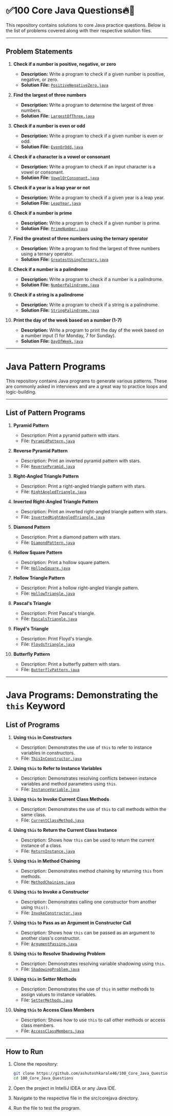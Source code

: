 # ✅100 Core Java Questions🔥🚀

This repository contains solutions to core Java practice questions. Below is the list of problems covered along with their respective solution files.

---

## Problem Statements

1. **Check if a number is positive, negative, or zero**
   - **Description:** Write a program to check if a given number is positive, negative, or zero.
   - **Solution File:** [`PositiveNegativeZero.java`](src/corejava/PositiveNegativeZero.java)

2. **Find the largest of three numbers**
   - **Description:** Write a program to determine the largest of three numbers.
   - **Solution File:** [`LargestOfThree.java`](src/corejava/LargestOfThree.java)

3. **Check if a number is even or odd**
   - **Description:** Write a program to check if a given number is even or odd.
   - **Solution File:** [`EvenOrOdd.java`](src/corejava/EvenOrOdd.java)

4. **Check if a character is a vowel or consonant**
   - **Description:** Write a program to check if an input character is a vowel or consonant.
   - **Solution File:** [`VowelOrConsonant.java`](src/corejava/VowelOrConsonant.java)

5. **Check if a year is a leap year or not**
   - **Description:** Write a program to check if a given year is a leap year.
   - **Solution File:** [`LeapYear.java`](src/corejava/LeapYear.java)

6. **Check if a number is prime**
   - **Description:** Write a program to check if a given number is prime.
   - **Solution File:** [`PrimeNumber.java`](src/corejava/PrimeNumber.java)

7. **Find the greatest of three numbers using the ternary operator**
   - **Description:** Write a program to find the largest of three numbers using a ternary operator.
   - **Solution File:** [`GreatestUsingTernary.java`](src/corejava/GreatestUsingTernary.java)

8. **Check if a number is a palindrome**
   - **Description:** Write a program to check if a number is a palindrome.
   - **Solution File:** [`NumberPalindrome.java`](src/corejava/NumberPalindrome.java)

9. **Check if a string is a palindrome**
   - **Description:** Write a program to check if a string is a palindrome.
   - **Solution File:** [`StringPalindrome.java`](src/corejava/StringPalindrome.java)

10. **Print the day of the week based on a number (1-7)**
    - **Description:** Write a program to print the day of the week based on a number input (1 for Monday, 7 for Sunday).
    - **Solution File:** [`DayOfWeek.java`](src/corejava/DayOfWeek.java)

---

# Java Pattern Programs

This repository contains Java programs to generate various patterns. These are commonly asked in interviews and are a great way to practice loops and logic-building.

---

## List of Pattern Programs

1. **Pyramid Pattern**  
   - Description: Print a pyramid pattern with stars.
   - File: [`PyramidPattern.java`](src/corejava/PyramidPattern.java)

2. **Reverse Pyramid Pattern**  
   - Description: Print an inverted pyramid pattern with stars.
   - File: [`ReversePyramid.java`](src/corejava/ReversePyramid.java)

3. **Right-Angled Triangle Pattern**  
   - Description: Print a right-angled triangle pattern with stars.
   - File: [`RightAngledTriangle.java`](src/corejava/RightAngledTriangle.java)

4. **Inverted Right-Angled Triangle Pattern**  
   - Description: Print an inverted right-angled triangle pattern with stars.
   - File: [`InvertedRightAngledTriangle.java`](src/corejava/InvertedRightAngledTriangle.java)

5. **Diamond Pattern**  
   - Description: Print a diamond pattern with stars.
   - File: [`DiamondPattern.java`](src/corejava/DiamondPattern.java)

6. **Hollow Square Pattern**  
   - Description: Print a hollow square pattern.
   - File: [`HollowSquare.java`](src/corejava/HollowSquare.java)

7. **Hollow Triangle Pattern**  
   - Description: Print a hollow right-angled triangle pattern.
   - File: [`HollowTriangle.java`](src/corejava/HollowTriangle.java)

8. **Pascal's Triangle**  
   - Description: Print Pascal's triangle.
   - File: [`PascalsTriangle.java`](src/corejava/PascalsTriangle.java)

9. **Floyd's Triangle**  
   - Description: Print Floyd's triangle.
   - File: [`FloydsTriangle.java`](src/corejava/FloydsTriangle.java)

10. **Butterfly Pattern**  
    - Description: Print a butterfly pattern with stars.
    - File: [`ButterflyPattern.java`](src/corejava/ButterflyPattern.java)

---

# Java Programs: Demonstrating the `this` Keyword

## List of Programs

1. **Using `this` in Constructors**  
   - Description: Demonstrates the use of `this` to refer to instance variables in constructors.  
   - File: [`ThisInConstructor.java`](src/corejava/ThisInConstructor.java)

2. **Using `this` to Refer to Instance Variables**  
   - Description: Demonstrates resolving conflicts between instance variables and method parameters using `this`.  
   - File: [`InstanceVariable.java`](src/corejava/InstanceVariable.java)

3. **Using `this` to Invoke Current Class Methods**  
   - Description: Demonstrates the use of `this` to call methods within the same class.  
   - File: [`CurrentClassMethod.java`](src/corejava/CurrentClassMethod.java)

4. **Using `this` to Return the Current Class Instance**  
   - Description: Shows how `this` can be used to return the current instance of a class.  
   - File: [`ReturnInstance.java`](src/corejava/ReturnInstance.java)

5. **Using `this` in Method Chaining**  
   - Description: Demonstrates method chaining by returning `this` from methods.  
   - File: [`MethodChaining.java`](src/corejava/MethodChaining.java)

6. **Using `this` to Invoke a Constructor**  
   - Description: Demonstrates calling one constructor from another using `this()`.  
   - File: [`InvokeConstructor.java`](src/corejava/InvokeConstructor.java)

7. **Using `this` to Pass as an Argument in Constructor Call**  
   - Description: Shows how `this` can be passed as an argument to another class's constructor.  
   - File: [`ArgumentPassing.java`](src/corejava/ArgumentPassing.java)

8. **Using `this` to Resolve Shadowing Problem**  
   - Description: Demonstrates resolving variable shadowing using `this`.  
   - File: [`ShadowingProblem.java`](src/corejava/ShadowingProblem.java)

9. **Using `this` in Setter Methods**  
   - Description: Demonstrates the use of `this` in setter methods to assign values to instance variables.  
   - File: [`SetterMethods.java`](src/corejava/SetterMethods.java)

10. **Using `this` to Access Class Members**  
    - Description: Shows how to use `this` to call other methods or access class members.  
    - File: [`AccessClassMembers.java`](src/corejava/AccessClassMembers.java)

---

## How to Run

1. Clone the repository:
   ```bash
   git clone https://github.com/ashutoshkarale46/100_Core_Java_Questions.git
   cd 100_Core_Java_Questions
2. Open the project in IntelliJ IDEA or any Java IDE.

3. Navigate to the respective file in the src/corejava directory.

4. Run the file to test the program.
